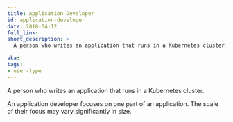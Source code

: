 ```yaml
---
title: Application Developer
id: application-developer
date: 2018-04-12
full_link: 
short_description: >
  A person who writes an application that runs in a Kubernetes cluster.

aka: 
tags:
- user-type
---
```

 A person who writes an application that runs in a Kubernetes cluster.

<!--more--> 

An application developer focuses on one part of an application. The scale of their focus may vary significantly in size.

